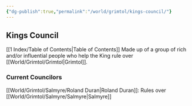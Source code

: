 ```yaml
---
{"dg-publish":true,"permalink":"/world/grimtol/kings-council/"}
---
```


## Kings Council

[[1 Index/Table of Contents\|Table of Contents]]
Made up of a group of rich and/or influential people who help the King rule over [[World/Grimtol/Grimtol\|Grimtol]].

### Current Councilors
[[World/Grimtol/Salmyre/Roland Duran\|Roland Duran]]: Rules over [[World/Grimtol/Salmyre/Salmyre\|Salmyre]]
